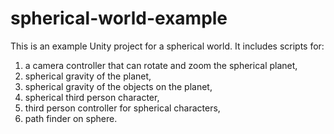# spherical-world-example
This is an example Unity project for a spherical world. 
It includes scripts for:
1. a camera controller that can rotate and zoom the spherical planet, 
2. spherical gravity of the planet,
3. spherical gravity of the objects on the planet, 
4. spherical third person character, 
5. third person controller for spherical characters,
6. path finder on sphere.
